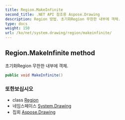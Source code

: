```yaml
---
title: Region.MakeInfinite
second_title: .NET API 참조용 Aspose.Drawing
description: Region 방법. 초기화Region 무한한 내부에 객체.
type: docs
weight: 150
url: /ko/net/system.drawing/region/makeinfinite/
---
```

## Region.MakeInfinite method

초기화Region 무한한 내부에 객체.

```csharp
public void MakeInfinite()
```

### 또한보십시오

* class [Region](../)
* 네임스페이스 [System.Drawing](../../region/)
* 집회 [Aspose.Drawing](../../../)


